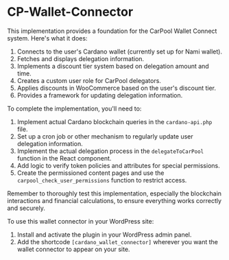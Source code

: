 # CP-Wallet-Connector

This implementation provides a foundation for the CarPool Wallet Connect system. Here's what it does:

1. Connects to the user's Cardano wallet (currently set up for Nami wallet).
2. Fetches and displays delegation information.
3. Implements a discount tier system based on delegation amount and time.
4. Creates a custom user role for CarPool delegators.
5. Applies discounts in WooCommerce based on the user's discount tier.
6. Provides a framework for updating delegation information.


To complete the implementation, you'll need to:

1. Implement actual Cardano blockchain queries in the `cardano-api.php` file.
2. Set up a cron job or other mechanism to regularly update user delegation information.
3. Implement the actual delegation process in the `delegateToCarPool` function in the React component.
4. Add logic to verify token policies and attributes for special permissions.
5. Create the permissioned content pages and use the `carpool_check_user_permissions` function to restrict access.


Remember to thoroughly test this implementation, especially the blockchain interactions and financial calculations, to ensure everything works correctly and securely.


To use this wallet connector in your WordPress site:

1. Install and activate the plugin in your WordPress admin panel.
2. Add the shortcode `[cardano_wallet_connector]` wherever you want the wallet connector to appear on your site.
